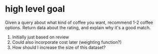 # high level goal

Given a query about what kind of coffee you want, recommend 1-2 coffee options.
Return data about the rating, and explain why it's a good match.


1. Initially just based on review
2. Could also incorporate cost later (weighting function?)
3. How should I increase the size of this dataset?


